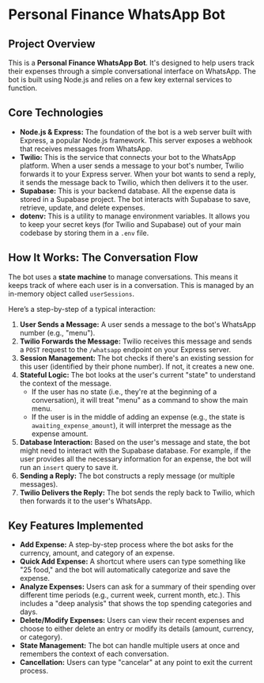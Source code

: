 # Personal Finance WhatsApp Bot

## Project Overview

This is a **Personal Finance WhatsApp Bot**. It's designed to help users track their expenses through a simple conversational interface on WhatsApp. The bot is built using Node.js and relies on a few key external services to function.

## Core Technologies

*   **Node.js & Express:** The foundation of the bot is a web server built with Express, a popular Node.js framework. This server exposes a webhook that receives messages from WhatsApp.
*   **Twilio:** This is the service that connects your bot to the WhatsApp platform. When a user sends a message to your bot's number, Twilio forwards it to your Express server. When your bot wants to send a reply, it sends the message back to Twilio, which then delivers it to the user.
*   **Supabase:** This is your backend database. All the expense data is stored in a Supabase project. The bot interacts with Supabase to save, retrieve, update, and delete expenses.
*   **dotenv:** This is a utility to manage environment variables. It allows you to keep your secret keys (for Twilio and Supabase) out of your main codebase by storing them in a `.env` file.

## How It Works: The Conversation Flow

The bot uses a **state machine** to manage conversations. This means it keeps track of where each user is in a conversation. This is managed by an in-memory object called `userSessions`.

Here’s a step-by-step of a typical interaction:

1.  **User Sends a Message:** A user sends a message to the bot's WhatsApp number (e.g., "menu").
2.  **Twilio Forwards the Message:** Twilio receives this message and sends a `POST` request to the `/whatsapp` endpoint on your Express server.
3.  **Session Management:** The bot checks if there's an existing session for this user (identified by their phone number). If not, it creates a new one.
4.  **Stateful Logic:** The bot looks at the user's current "state" to understand the context of the message.
    *   If the user has no state (i.e., they're at the beginning of a conversation), it will treat "menu" as a command to show the main menu.
    *   If the user is in the middle of adding an expense (e.g., the state is `awaiting_expense_amount`), it will interpret the message as the expense amount.
5.  **Database Interaction:** Based on the user's message and state, the bot might need to interact with the Supabase database. For example, if the user provides all the necessary information for an expense, the bot will run an `insert` query to save it.
6.  **Sending a Reply:** The bot constructs a reply message (or multiple messages).
7.  **Twilio Delivers the Reply:** The bot sends the reply back to Twilio, which then forwards it to the user's WhatsApp.

## Key Features Implemented

*   **Add Expense:** A step-by-step process where the bot asks for the currency, amount, and category of an expense.
*   **Quick Add Expense:** A shortcut where users can type something like "25 food," and the bot will automatically categorize and save the expense.
*   **Analyze Expenses:** Users can ask for a summary of their spending over different time periods (e.g., current week, current month, etc.). This includes a "deep analysis" that shows the top spending categories and days.
*   **Delete/Modify Expenses:** Users can view their recent expenses and choose to either delete an entry or modify its details (amount, currency, or category).
*   **State Management:** The bot can handle multiple users at once and remembers the context of each conversation.
*   **Cancellation:** Users can type "cancelar" at any point to exit the current process.



